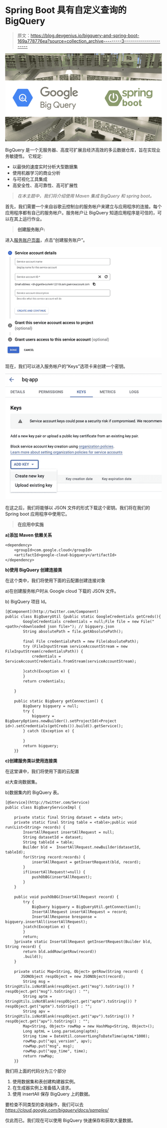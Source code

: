 # Spring Boot 具有自定义查询的 BigQuery

> 原文：<https://blog.devgenius.io/bigquery-and-spring-boot-169a778776ea?source=collection_archive---------3----------------------->

![](img/907201923a6588712765116efe9eda89.png)

BigQuery 是一个无服务器、高度可扩展且经济高效的多云数据仓库，旨在实现业务敏捷性。
它规定:

*   以最快的速度实时分析大型数据集
*   使用机器学习的商业分析
*   与可视化工具集成
*   高安全性、高可靠性、高可扩展性

> *在本主题中，我们将介绍使用 Maven 集成 BigQuery 和 spring boot。*

首先，我们需要一个来自谷歌云控制台的服务帐户来建立与应用程序的连接。每个应用程序都有自己的服务帐户。服务帐户让 BigQuery 知道应用程序是可信的，可以在其上运行作业。

> **创建服务账户:**

进入[服务账户页面](https://console.cloud.google.com/iam-admin/serviceaccounts)，点击“创建服务账户”。

![](img/28cd317fe3e75143e70e93f7b432cf32.png)

现在，我们可以进入服务帐户的“Keys”选项卡来创建一个密钥。

![](img/077670495e53b5d51a6dd7999f56c5b8.png)

在这之后，我们将能够以 JSON 文件的形式下载这个密钥。我们将在我们的 Spring boot 应用程序中使用它。

> **在应用中实施**

**a)添加 Maven 依赖关系**

```
<dependency>
    <groupId>com.google.cloud</groupId>
    <artifactId>google-cloud-bigquery</artifactId>
</dependency>
```

**b)使用 BigQuery 创建连接类**

在这个类中，我们将使用下面的云配置创建连接对象

a)在创建服务帐户时从 Google cloud 下载的 JSON 文件。

b) BigQuery 项目 Id。

```
[@Component](http://twitter.com/Component)
public class BigQueryUtil {public static GoogleCredentials getCreds(){
        GoogleCredentials credentials = null;File file = new File("<path>/<downloaded json file>"); // bigquery.json
        String absolutePath = file.getAbsolutePath();

        final File credentialsPath = new File(absolutePath);
        try (FileInputStream serviceAccountStream = new FileInputStream(credentialsPath)) {
            credentials = ServiceAccountCredentials.fromStream(serviceAccountStream);

        }catch(Exception e) {
        }
        return credentials;

    }

    public static BigQuery getConnection() {
        BigQuery bigquery = null;
        try {
            bigquery = BigQueryOptions.newBuilder().setProjectId(<Project id>).setCredentials(getCreds()).build().getService();
        } catch (Exception e) {

        }
        return bigquery;
    }}
```

**c)创建服务类以使用连接类**

在这堂课中，我们将使用下面的云配置

a)大查询数据集。

b)数据集内的 BigQuery 表。

```
[@Service](http://twitter.com/Service)
public class BigQueryServiceImpl {

    private static final String dataset = <data set>;
    private static final String table = <table>;public void run(List<String> records) {
        InsertAllRequest insertAllRequest = null;
        String datasetId = dataset;
        String tableId = table;
        Builder bld =  InsertAllRequest.newBuilder(datasetId, tableId);
        for(String record:records) {
            insertAllRequest = getInsertRequest(bld, record);
        }
        if(insertAllRequest!=null) {
            pushObBG(insertAllRequest);
        }
    }

    public void pushObBG(InsertAllRequest record) {
        try {
            BigQuery bigquery = BigQueryUtil.getConnection();
            InsertAllRequest insertAllRequest = record;
            InsertAllResponse bresponse = bigquery.insertAll(insertAllRequest);
        }catch(Exception e) {
        }
        return;
    }private static InsertAllRequest getInsertRequest(Builder bld, String record) {
        return bld.addRow(getRow(record))
        .build();
    }

    private static Map<String, Object> getRow(String record) {
       JSONObject respObject = new JSONObject(record);
        String msg = StringUtils.isNotBlank(respObject.get("msg").toString()) ? respObject.get("msg").toString() : "";
        String aptm = StringUtils.isNotBlank(respObject.get("aptm").toString()) ? respObject.get("aptm").toString() : "";
        String apv = StringUtils.isNotBlank(respObject.get("apv").toString()) ? respObject.get("apv").toString() : "";
        Map<String, Object> rowMap = new HashMap<String, Object>();
        Long aptmL = Long.parseLong(aptm);
        String time = DateUtil.convertLongToDateTime(aptmL*1000);
        rowMap.put("api_version", apv);
        rowMap.put("msg", msg);
        rowMap.put("app_time", time);
        return rowMap;
    }}
```

我们将上面的代码分为三个部分

1.  使用数据集和表创建构建器实例。
2.  在生成器实例上准备插入请求。
3.  使用 insertAll 保存 BigQuery 上的数据。

要检查不同类型的查询操作，我们可以去*https://cloud.google.com/bigquery/docs/samples/*

仅此而已。我们现在可以使用 BigQuery 快速保存和获取大量数据。